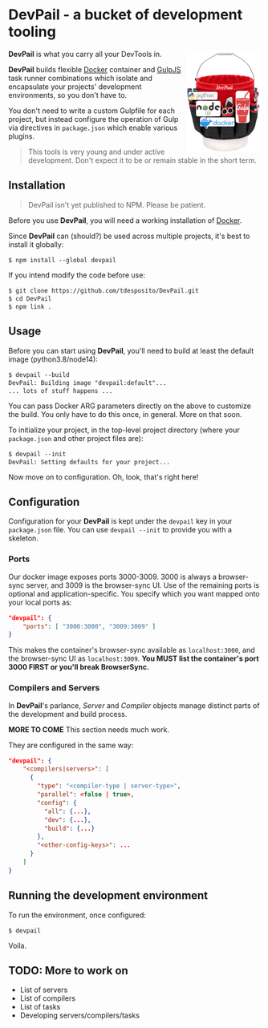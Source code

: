 # DevPail - a bucket of development tooling

**DevPail** is what you carry all your DevTools in.  <img align="right" alt="DevPail Logo" src="images/devpail-logo-150x205.png">

**DevPail** builds flexible [Docker](https://docker.com) container and
[GulpJS](https://gulpjs.com) task runner combinations which isolate and
encapsulate your projects' development environments, so you don't have to.

You don't need to write a custom Gulpfile for each project, but instead configure the operation of Gulp via directives in `package.json` which enable various plugins.

> This tools is very young and under active development. Don't expect it to be or remain stable in the short term.

## Installation

> DevPail isn't yet published to NPM. Please be patient.

Before you use **DevPail**, you will need a working installation of [Docker](https://www.docker.com).

Since **DevPail** can (should?) be used across multiple projects, it's best to install it globally:

```console
$ npm install --global devpail
```

If you intend modify the code before use:

```console
$ git clone https://github.com/tdesposito/DevPail.git
$ cd DevPail
$ npm link .
```

## Usage

Before you can start using **DevPail**, you'll need to build at least the default image (python3.8/node14):

```console
$ devpail --build
DevPail: Building image "devpail:default"...
... lots of stuff happens ...
```

You can pass Docker ARG parameters directly on the above to customize the build.
You only have to do this once, in general. More on that soon.

To initialize your project, in the top-level project directory (where your
`package.json` and other project files are):

```console
$ devpail --init
DevPail: Setting defaults for your project...
```

Now move on to configuration. Oh, look, that's right here!

## Configuration

Configuration for your **DevPail** is kept under the `devpail` key in your
`package.json` file. You can use `devpail --init` to provide you with a
skeleton.

### Ports

Our docker image exposes ports 3000-3009. 3000 is always a browser-sync server,
and 3009 is the browser-sync UI. Use of the remaining ports is optional and
application-specific. You specify which you want mapped onto your local ports
as:

```json
"devpail": {
    "ports": [ "3000:3000", "3009:3009" ]
}
```

This makes the container's browser-sync available as `localhost:3000`, and the
browser-sync UI as `localhost:3009`. **You MUST list the container's port 3000
FIRST or you'll break BrowserSync.**

### Compilers and Servers

In **DevPail**'s parlance, _Server_ and _Compiler_ objects manage distinct parts
of the development and build process.

**MORE TO COME** This section needs much work.

They are configured in the same way:
```JSON
"devpail": {
    "<compilers|servers>": [
      {
        "type": "<compiler-type | server-type>",
        "parallel": <false | true>,
        "config": {
          "all": {...},
          "dev": {...},
          "build": {...}
        },
        "<other-config-keys>": ...
      }
    ]
}
```

## Running the development environment

To run the environment, once configured:

```console
$ devpail
```

Voila.

## TODO: More to work on

* List of servers
* List of compilers
* List of tasks
* Developing servers/compilers/tasks
